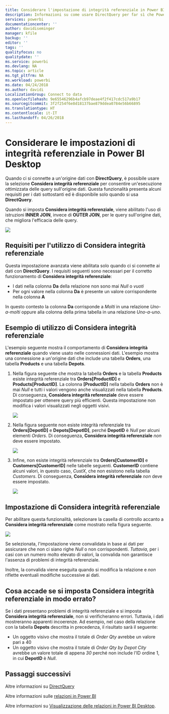 ```yaml
---
title: Considerare l'impostazione di integrità referenziale in Power BI Desktop
description: Informazioni su come usare DirectQuery per far sì che Power BI Desktop consideri l'integrità referenziale
services: powerbi
documentationcenter: ''
author: davidiseminger
manager: kfile
backup: ''
editor: ''
tags: ''
qualityfocus: no
qualitydate: ''
ms.service: powerbi
ms.devlang: NA
ms.topic: article
ms.tgt_pltfrm: NA
ms.workload: powerbi
ms.date: 04/24/2018
ms.author: davidi
LocalizationGroup: Connect to data
ms.openlocfilehash: 9e65546296b4afcb97deae4f2f417cdc517a9b17
ms.sourcegitcommit: 3f2f254f6e8d18137bae879ddea0784e56b66895
ms.translationtype: HT
ms.contentlocale: it-IT
ms.lasthandoff: 04/26/2018
---
```

# <a name="assume-referential-integrity-settings-in-power-bi-desktop"></a>Considerare le impostazioni di integrità referenziale in Power BI Desktop
Quando ci si connette a un'origine dati con **DirectQuery**, è possibile usare la selezione **Considera integrità referenziale** per consentire un'esecuzione ottimizzata delle query sull'origine dati. Questa funzionalità presenta alcuni requisiti per i dati sottostanti ed è disponibile solo quando si usa **DirectQuery**.

Quando si imposta **Considera integrità referenziale**, viene abilitato l'uso di istruzioni **INNER JOIN**, invece di **OUTER JOIN**, per le query sull'origine dati, che migliora l'efficacia delle query.

![](media/desktop-assume-referential-integrity/assume-referential-integrity_1.png)

## <a name="requirements-for-using-assume-referential-integrity"></a>Requisiti per l'utilizzo di Considera integrità referenziale
Questa impostazione avanzata viene abilitata solo quando ci si connette ai dati con **DirectQuery**. I requisiti seguenti sono necessari per il corretto funzionamento di **Considera integrità referenziale**:

* I dati nella colonna **Da** della relazione non sono mai *Null* o *vuoti*
* Per ogni valore nella colonna **Da** è presente un valore corrispondente nella colonna **A**

In questo contesto la colonna **Da** corrisponde a *Molti* in una relazione *Uno-a-molti* oppure alla colonna della prima tabella in una relazione *Uno-a-uno*.

## <a name="example-of-using-assume-referential-integrity"></a>Esempio di utilizzo di Considera integrità referenziale
L'esempio seguente mostra il comportamento di **Considera integrità referenziale** quando viene usato nelle connessioni dati. L'esempio mostra una connessione a un'origine dati che include una tabella **Orders**, una tabella **Products** e una tabella **Depots**.

1. Nella figura seguente che mostra la tabella **Orders** e la tabella **Products** esiste integrità referenziale tra **Orders[ProductID]** e **Products[ProductID]**. La colonna **[ProductID]** nella tabella **Orders** non è mai *Null* e tutti i valori vengono anche visualizzati nella tabella **Products**. Di conseguenza, **Considera integrità referenziale** deve essere impostato per ottenere query più efficienti. Questa impostazione non modifica i valori visualizzati negli oggetti visivi.
   
   ![](media/desktop-assume-referential-integrity/assume-referential-integrity_2.png)
2. Nella figura seguente non esiste integrità referenziale tra **Orders[DepotID]** e **Depots[DepotID]**, perché **DepotID** è *Null* per alcuni elementi *Orders*. Di conseguenza, **Considera integrità referenziale** *non* deve essere impostato.
   
   ![](media/desktop-assume-referential-integrity/assume-referential-integrity_3.png)
3. Infine, non esiste integrità referenziale tra **Orders[CustomerID]** e **Customers[CustomerID]** nelle tabelle seguenti. **CustomerID** contiene alcuni valori, in questo caso, *CustX*, che non esistono nella tabella *Customers*. Di conseguenza, **Considera integrità referenziale** *non* deve essere impostato.
   
   ![](media/desktop-assume-referential-integrity/assume-referential-integrity_4.png)

## <a name="setting-assume-referential-integrity"></a>Impostazione di Considera integrità referenziale
Per abilitare questa funzionalità, selezionare la casella di controllo accanto a **Considera integrità referenziale** come mostrato nella figura seguente.

![](media/desktop-assume-referential-integrity/assume-referential-integrity_1.png)

Se selezionata, l'impostazione viene convalidata in base ai dati per assicurare che non ci siano righe *Null* o non corrispondenti. *Tuttavia*, per i casi con un numero molto elevato di valori, la convalida non garantisce l'assenza di problemi di integrità referenziale.

Inoltre, la convalida viene eseguita quando si modifica la relazione e *non* riflette eventuali modifiche successive ai dati.

## <a name="what-happens-if-you-incorrectly-set-assume-referential-integrity"></a>Cosa accade se si imposta Considera integrità referenziale in modo errato?
Se i dati presentano problemi di integrità referenziale e si imposta **Considera integrità referenziale**, non si verificheranno errori. Tuttavia, i dati mostreranno apparenti incoerenze. Ad esempio, nel caso della relazione con la tabella **Depots** descritta in precedenza, il risultato sarà il seguente:

* Un oggetto visivo che mostra il totale di *Order Qty* avrebbe un valore pari a 40
* Un oggetto visivo che mostra il totale di *Order Qty by Depot City* avrebbe un valore totale di appena *30* perché non include l'ID ordine 1, in cui **DepotID** è *Null*.

## <a name="next-steps"></a>Passaggi successivi
Altre informazioni su [DirectQuery](desktop-use-directquery.md)

Altre informazioni sulle [relazioni in Power BI](desktop-create-and-manage-relationships.md)

Altre informazioni su [Visualizzazione delle relazioni in Power BI Desktop](desktop-relationship-view.md).

